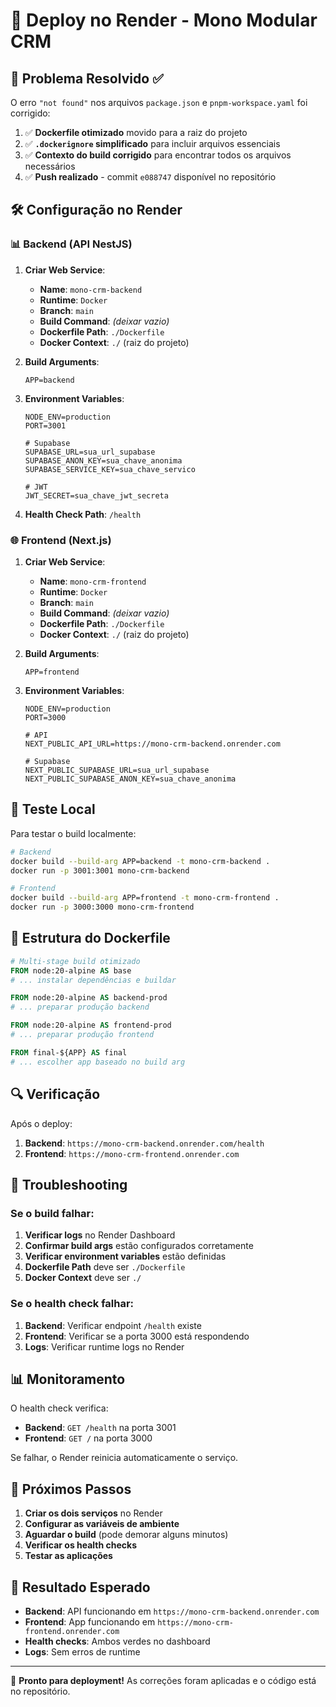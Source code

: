 # 🚀 Deploy no Render - Mono Modular CRM

## 🔧 Problema Resolvido ✅

O erro `"not found"` nos arquivos `package.json` e `pnpm-workspace.yaml` foi corrigido:

1. ✅ **Dockerfile otimizado** movido para a raiz do projeto
2. ✅ **`.dockerignore` simplificado** para incluir arquivos essenciais
3. ✅ **Contexto do build corrigido** para encontrar todos os arquivos necessários
4. ✅ **Push realizado** - commit `e088747` disponível no repositório

## 🛠️ Configuração no Render

### 📊 Backend (API NestJS)

1. **Criar Web Service**:
   - **Name**: `mono-crm-backend`
   - **Runtime**: `Docker`
   - **Branch**: `main`
   - **Build Command**: *(deixar vazio)*
   - **Dockerfile Path**: `./Dockerfile`
   - **Docker Context**: `./` (raiz do projeto)

2. **Build Arguments**:
   ```
   APP=backend
   ```

3. **Environment Variables**:
   ```env
   NODE_ENV=production
   PORT=3001
   
   # Supabase
   SUPABASE_URL=sua_url_supabase
   SUPABASE_ANON_KEY=sua_chave_anonima
   SUPABASE_SERVICE_KEY=sua_chave_servico
   
   # JWT
   JWT_SECRET=sua_chave_jwt_secreta
   ```

4. **Health Check Path**: `/health`

### 🌐 Frontend (Next.js)

1. **Criar Web Service**:
   - **Name**: `mono-crm-frontend`
   - **Runtime**: `Docker`
   - **Branch**: `main`
   - **Build Command**: *(deixar vazio)*
   - **Dockerfile Path**: `./Dockerfile`
   - **Docker Context**: `./` (raiz do projeto)

2. **Build Arguments**:
   ```
   APP=frontend
   ```

3. **Environment Variables**:
   ```env
   NODE_ENV=production
   PORT=3000
   
   # API
   NEXT_PUBLIC_API_URL=https://mono-crm-backend.onrender.com
   
   # Supabase
   NEXT_PUBLIC_SUPABASE_URL=sua_url_supabase
   NEXT_PUBLIC_SUPABASE_ANON_KEY=sua_chave_anonima
   ```

## 🧪 Teste Local

Para testar o build localmente:

```bash
# Backend
docker build --build-arg APP=backend -t mono-crm-backend .
docker run -p 3001:3001 mono-crm-backend

# Frontend
docker build --build-arg APP=frontend -t mono-crm-frontend .
docker run -p 3000:3000 mono-crm-frontend
```

## 📝 Estrutura do Dockerfile

```dockerfile
# Multi-stage build otimizado
FROM node:20-alpine AS base
# ... instalar dependências e buildar

FROM node:20-alpine AS backend-prod
# ... preparar produção backend

FROM node:20-alpine AS frontend-prod
# ... preparar produção frontend

FROM final-${APP} AS final
# ... escolher app baseado no build arg
```

## 🔍 Verificação

Após o deploy:

1. **Backend**: `https://mono-crm-backend.onrender.com/health`
2. **Frontend**: `https://mono-crm-frontend.onrender.com`

## 🐛 Troubleshooting

### Se o build falhar:

1. **Verificar logs** no Render Dashboard
2. **Confirmar build args** estão configurados corretamente
3. **Verificar environment variables** estão definidas
4. **Dockerfile Path** deve ser `./Dockerfile`
5. **Docker Context** deve ser `./`

### Se o health check falhar:

1. **Backend**: Verificar endpoint `/health` existe
2. **Frontend**: Verificar se a porta 3000 está respondendo
3. **Logs**: Verificar runtime logs no Render

## 📊 Monitoramento

O health check verifica:
- **Backend**: `GET /health` na porta 3001
- **Frontend**: `GET /` na porta 3000

Se falhar, o Render reinicia automaticamente o serviço.

## 🔄 Próximos Passos

1. **Criar os dois serviços** no Render
2. **Configurar as variáveis de ambiente** 
3. **Aguardar o build** (pode demorar alguns minutos)
4. **Verificar os health checks**
5. **Testar as aplicações**

## 🎯 Resultado Esperado

- **Backend**: API funcionando em `https://mono-crm-backend.onrender.com`
- **Frontend**: App funcionando em `https://mono-crm-frontend.onrender.com`
- **Health checks**: Ambos verdes no dashboard
- **Logs**: Sem erros de runtime

---

🚀 **Pronto para deployment!** As correções foram aplicadas e o código está no repositório. 
